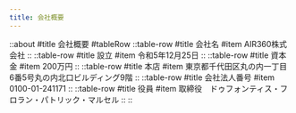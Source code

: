 ```yaml
---
title: 会社概要
---
```


::about
#title
会社概要
#tableRow
::table-row
#title
会社名
#item
AIR360株式会社
::
::table-row
#title
設立
#item
令和5年12月25日
::
::table-row
#title
資本金
#item
200万円
::
::table-row
#title
本店
#item
東京都千代田区丸の内一丁目6番5号丸の内北口ビルディング9階
::
::table-row
#title
会社法人番号
#item
0100-01-241171
::
::table-row
#title
役員
#item
取締役　ドゥフォンティス・フロラン・パトリック・マルセル
::
::